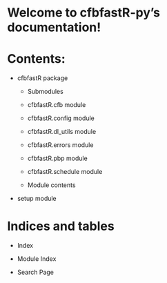 <!-- cfbfastR-py documentation master file, created by
sphinx-quickstart on Tue Jun 29 10:38:52 2021.
You can adapt this file completely to your liking, but it should at least
contain the root `toctree` directive. -->
# Welcome to cfbfastR-py’s documentation!

# Contents:


* cfbfastR package


    * Submodules


    * cfbfastR.cfb module


    * cfbfastR.config module


    * cfbfastR.dl_utils module


    * cfbfastR.errors module


    * cfbfastR.pbp module


    * cfbfastR.schedule module


    * Module contents


* setup module


# Indices and tables


* Index


* Module Index


* Search Page
